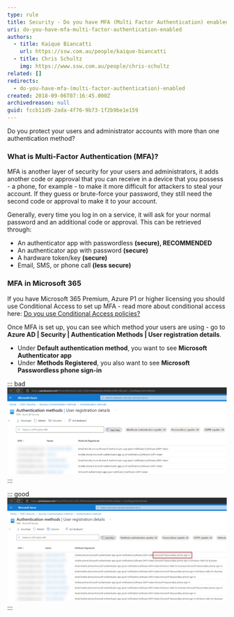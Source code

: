 ```yaml
---
type: rule
title: Security - Do you have MFA (Multi Factor Authentication) enabled?
uri: do-you-have-mfa-multi-factor-authentication-enabled
authors:
  - title: Kaique Biancatti
    url: https://ssw.com.au/people/kaique-biancatti
  - title: Chris Schultz
    img: https://www.ssw.com.au/people/chris-schultz
related: []
redirects:
  - do-you-have-mfa-(multi-factor-authentication)-enabled
created: 2018-09-06T07:16:45.000Z
archivedreason: null
guid: fccb11d9-2ada-4f76-9b73-1f2b9be1e159
---
```

Do you protect your users and administrator accounts with more than one authentication method?

<!--endintro-->

### What is Multi-Factor Authentication (MFA)?

MFA is another layer of security for your users and administrators, it adds another code or approval that you can receive in a device that you possess - a phone, for example - to make it more difficult for attackers to steal your account. If they guess or brute-force your password, they still need the second code or approval to make it to your account. 

Generally, every time you log in on a service, it will ask for your normal password and an additional code or approval. This can be retrieved through:

* An authenticator app with passwordless **(secure), RECOMMENDED**
* An authenticator app with password **(secure)**
* A﻿ hardware token/key **(secure)**
* Email, SMS, or phone call **(less secure)**

### M﻿FA in Microsoft 365

I﻿f you have Microsoft 365 Premium, Azure P1 or higher licensing you should use Conditional Access to set up MFA - read more about conditional access here: [Do you use Conditional Access policies?](https://www.ssw.com.au/rules/conditional-access-policies)

O﻿nce MFA is set up, you can see which method your users are using - go to **Azure AD | Security | Authentication Methods | User registration details**.

* U﻿nder **Default authentication method**, you want to see **Microsoft Authenticator app**
* U﻿nder **Methods Registered**, you also want to see **Microsoft Passwordless phone sign-in**

::: bad  
![Bad example: no Microsoft Passwordless phone sign-in registered](azure-mfa-bad.png)
:::

::: good  
![Good example: Microsoft Passwordless phone sign-in registered](azure-mfa-good.png)
:::